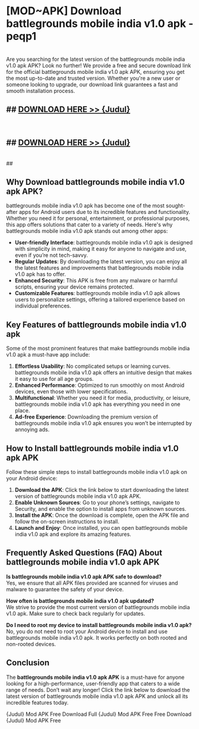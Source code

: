 # [MOD~APK] Download battlegrounds mobile india v1.0 apk - peqp1 <br>
<br>
Are you searching for the latest version of the battlegrounds mobile india v1.0 apk APK? Look no further! We provide a free and secure download link for the official battlegrounds mobile india v1.0 apk APK, ensuring you get the most up-to-date and trusted version. Whether you're a new user or someone looking to upgrade, our download link guarantees a fast and smooth installation process.


## ##  [DOWNLOAD HERE >> {Judul}](https://geoflix.me/watch.php?title=battlegrounds_mobile_india_v1.0_apk&ref=git)
  <br>

##  ## [DOWNLOAD HERE >> {Judul}](https://geoflix.me/watch.php?title=battlegrounds_mobile_india_v1.0_apk&ref=git)
  <br>
  ##



## Why Download battlegrounds mobile india v1.0 apk APK?

battlegrounds mobile india v1.0 apk has become one of the most sought-after apps for Android users due to its incredible features and functionality. Whether you need it for personal, entertainment, or professional purposes, this app offers solutions that cater to a variety of needs. Here's why battlegrounds mobile india v1.0 apk stands out among other apps:

- **User-friendly Interface**: battlegrounds mobile india v1.0 apk is designed with simplicity in mind, making it easy for anyone to navigate and use, even if you’re not tech-savvy.
- **Regular Updates**: By downloading the latest version, you can enjoy all the latest features and improvements that battlegrounds mobile india v1.0 apk has to offer.
- **Enhanced Security**: This APK is free from any malware or harmful scripts, ensuring your device remains protected.
- **Customizable Features**: battlegrounds mobile india v1.0 apk allows users to personalize settings, offering a tailored experience based on individual preferences.

## Key Features of battlegrounds mobile india v1.0 apk

Some of the most prominent features that make battlegrounds mobile india v1.0 apk a must-have app include:

1. **Effortless Usability**: No complicated setups or learning curves. battlegrounds mobile india v1.0 apk offers an intuitive design that makes it easy to use for all age groups.
2. **Enhanced Performance**: Optimized to run smoothly on most Android devices, even those with lower specifications.
3. **Multifunctional**: Whether you need it for media, productivity, or leisure, battlegrounds mobile india v1.0 apk has everything you need in one place.
4. **Ad-free Experience**: Downloading the premium version of battlegrounds mobile india v1.0 apk ensures you won’t be interrupted by annoying ads.

## How to Install battlegrounds mobile india v1.0 apk APK

Follow these simple steps to install battlegrounds mobile india v1.0 apk on your Android device:

1. **Download the APK**: Click the link below to start downloading the latest version of battlegrounds mobile india v1.0 apk APK.
2. **Enable Unknown Sources**: Go to your phone’s settings, navigate to Security, and enable the option to install apps from unknown sources.
3. **Install the APK**: Once the download is complete, open the APK file and follow the on-screen instructions to install.
4. **Launch and Enjoy**: Once installed, you can open battlegrounds mobile india v1.0 apk and explore its amazing features.

## Frequently Asked Questions (FAQ) About battlegrounds mobile india v1.0 apk APK

**Is battlegrounds mobile india v1.0 apk APK safe to download?**  
Yes, we ensure that all APK files provided are scanned for viruses and malware to guarantee the safety of your device.

**How often is battlegrounds mobile india v1.0 apk updated?**  
We strive to provide the most current version of battlegrounds mobile india v1.0 apk. Make sure to check back regularly for updates.

**Do I need to root my device to install battlegrounds mobile india v1.0 apk?**  
No, you do not need to root your Android device to install and use battlegrounds mobile india v1.0 apk. It works perfectly on both rooted and non-rooted devices.

## Conclusion

The **battlegrounds mobile india v1.0 apk APK** is a must-have for anyone looking for a high-performance, user-friendly app that caters to a wide range of needs. Don’t wait any longer! Click the link below to download the latest version of battlegrounds mobile india v1.0 apk APK and unlock all its incredible features today.

{Judul} Mod APK Free
Download Full {Judul} Mod APK Free
Free Download {Judul} Mod APK Free

